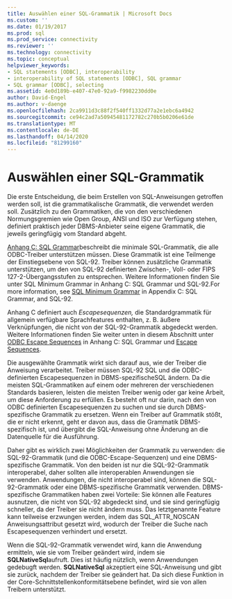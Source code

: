 ```yaml
---
title: Auswählen einer SQL-Grammatik | Microsoft Docs
ms.custom: ''
ms.date: 01/19/2017
ms.prod: sql
ms.prod_service: connectivity
ms.reviewer: ''
ms.technology: connectivity
ms.topic: conceptual
helpviewer_keywords:
- SQL statements [ODBC], interoperability
- interoperability of SQL statements [ODBC], SQL grammar
- SQL grammar [ODBC], selecting
ms.assetid: 4e0d189b-e407-47e0-92a9-f9982230dd0e
author: David-Engel
ms.author: v-daenge
ms.openlocfilehash: 2ca9911d3c88f2f540ff1332d77a2e1ebc6a4942
ms.sourcegitcommit: ce94c2ad7a50945481172782c270b5b0206e61de
ms.translationtype: MT
ms.contentlocale: de-DE
ms.lasthandoff: 04/14/2020
ms.locfileid: "81299160"
---
```

# <a name="choosing-an-sql-grammar"></a>Auswählen einer SQL-Grammatik
Die erste Entscheidung, die beim Erstellen von SQL-Anweisungen getroffen werden soll, ist die grammatikalische Grammatik, die verwendet werden soll. Zusätzlich zu den Grammatiken, die von den verschiedenen Normungsgremien wie Open Group, ANSI und ISO zur Verfügung stehen, definiert praktisch jeder DBMS-Anbieter seine eigene Grammatik, die jeweils geringfügig vom Standard abgeht.  
  
 [Anhang C: SQL Grammar](../../../odbc/reference/appendixes/appendix-c-sql-grammar.md)beschreibt die minimale SQL-Grammatik, die alle ODBC-Treiber unterstützen müssen. Diese Grammatik ist eine Teilmenge der Einstiegsebene von SQL-92. Treiber können zusätzliche Grammatik unterstützen, um den von SQL-92 definierten Zwischen-, Voll- oder FIPS 127-2-Übergangsstufen zu entsprechen. Weitere Informationen finden Sie unter SQL Minimum Grammar in Anhang C: SQL Grammar und SQL-92.For more information, see [SQL Minimum Grammar](../../../odbc/reference/appendixes/sql-minimum-grammar.md) in Appendix C: SQL Grammar, and SQL-92.  
  
 Anhang C definiert auch *Escapesequenzen,* die Standardgrammatik für allgemein verfügbare Sprachfeatures enthalten, z. B. äußere Verknüpfungen, die nicht von der SQL-92-Grammatik abgedeckt werden. Weitere Informationen finden Sie weiter unten in diesem Abschnitt unter [ODBC Escape Sequences](../../../odbc/reference/appendixes/odbc-escape-sequences.md) in Anhang C: SQL Grammar und [Escape Sequences](../../../odbc/reference/develop-app/escape-sequences.md).  
  
 Die ausgewählte Grammatik wirkt sich darauf aus, wie der Treiber die Anweisung verarbeitet. Treiber müssen SQL-92 SQL und die ODBC-definierten Escapesequenzen in DBMS-spezifischeSQL ändern. Da die meisten SQL-Grammatiken auf einem oder mehreren der verschiedenen Standards basieren, leisten die meisten Treiber wenig oder gar keine Arbeit, um diese Anforderung zu erfüllen. Es besteht oft nur darin, nach den von ODBC definierten Escapesequenzen zu suchen und sie durch DBMS-spezifische Grammatik zu ersetzen. Wenn ein Treiber auf Grammatik stößt, die er nicht erkennt, geht er davon aus, dass die Grammatik DBMS-spezifisch ist, und übergibt die SQL-Anweisung ohne Änderung an die Datenquelle für die Ausführung.  
  
 Daher gibt es wirklich zwei Möglichkeiten der Grammatik zu verwenden: die SQL-92-Grammatik (und die ODBC-Escape-Sequenzen) und eine DBMS-spezifische Grammatik. Von den beiden ist nur die SQL-92-Grammatik interoperabel, daher sollten alle interoperablen Anwendungen sie verwenden. Anwendungen, die nicht interoperabel sind, können die SQL-92-Grammatik oder eine DBMS-spezifische Grammatik verwenden. DBMS-spezifische Grammatiken haben zwei Vorteile: Sie können alle Features ausnutzen, die nicht von SQL-92 abgedeckt sind, und sie sind geringfügig schneller, da der Treiber sie nicht ändern muss. Das letztgenannte Feature kann teilweise erzwungen werden, indem das SQL_ATTR_NOSCAN Anweisungsattribut gesetzt wird, wodurch der Treiber die Suche nach Escapesequenzen verhindert und ersetzt.  
  
 Wenn die SQL-92-Grammatik verwendet wird, kann die Anwendung ermitteln, wie sie vom Treiber geändert wird, indem sie **SQLNativeSql**aufruft. Dies ist häufig nützlich, wenn Anwendungen gedebugft werden. **SQLNativeSql** akzeptiert eine SQL-Anweisung und gibt sie zurück, nachdem der Treiber sie geändert hat. Da sich diese Funktion in der Core-Schnittstellenkonformitätsebene befindet, wird sie von allen Treibern unterstützt.
